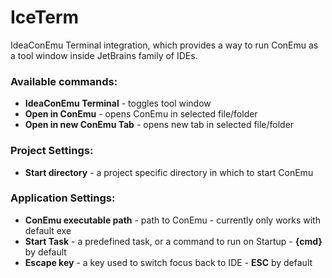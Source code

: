 # IceTerm 

IdeaConEmu Terminal integration, which provides a way to run ConEmu as a tool window inside JetBrains family of IDEs.

### Available commands:

* **IdeaConEmu Terminal** - toggles tool window
* **Open in ConEmu** - opens ConEmu in selected file/folder
* **Open in new ConEmu Tab** - opens new tab in selected file/folder

### Project Settings: 

* **Start directory** - a project specific directory in which to start ConEmu

### Application Settings:

* **ConEmu executable path** - path to ConEmu - currently only works with default exe
* **Start Task** - a predefined task, or a command to run on Startup - **{cmd}** by default
* **Escape key** - a key used to switch focus back to IDE - **ESC** by default
